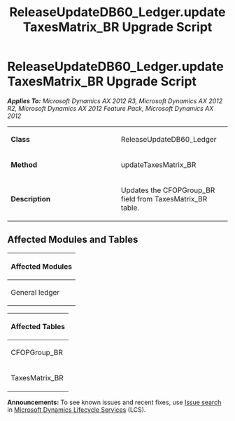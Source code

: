 ﻿---
title: ReleaseUpdateDB60_Ledger.updateTaxesMatrix_BR Upgrade Script
TOCTitle: ReleaseUpdateDB60_Ledger.updateTaxesMatrix_BR Upgrade Script
ms:assetid: d1df87a8-16ed-782f-1f98-b5f9202d38f1
ms:mtpsurl: https://msdn.microsoft.com/en-us/library/JJ686944(v=AX.60)
ms:contentKeyID: 49711393
ms.date: 05/18/2015
mtps_version: v=AX.60
---

# ReleaseUpdateDB60\_Ledger.updateTaxesMatrix\_BR Upgrade Script 


_**Applies To:** Microsoft Dynamics AX 2012 R3, Microsoft Dynamics AX 2012 R2, Microsoft Dynamics AX 2012 Feature Pack, Microsoft Dynamics AX 2012_

<table>
<colgroup>
<col style="width: 50%" />
<col style="width: 50%" />
</colgroup>
<tbody>
<tr class="odd">
<td><p><strong>Class</strong></p></td>
<td><p>ReleaseUpdateDB60_Ledger</p></td>
</tr>
<tr class="even">
<td><p><strong>Method</strong></p></td>
<td><p>updateTaxesMatrix_BR</p></td>
</tr>
<tr class="odd">
<td><p><strong>Description</strong></p></td>
<td><p>Updates the CFOPGroup_BR field from TaxesMatrix_BR table.</p></td>
</tr>
</tbody>
</table>


## Affected Modules and Tables

<table>
<colgroup>
<col style="width: 100%" />
</colgroup>
<thead>
<tr class="header">
<th><p>Affected Modules</p></th>
</tr>
</thead>
<tbody>
<tr class="odd">
<td><p>General ledger</p></td>
</tr>
</tbody>
</table>


<table>
<colgroup>
<col style="width: 100%" />
</colgroup>
<thead>
<tr class="header">
<th><p>Affected Tables</p></th>
</tr>
</thead>
<tbody>
<tr class="odd">
<td><p>CFOPGroup_BR</p></td>
</tr>
<tr class="even">
<td><p>TaxesMatrix_BR</p></td>
</tr>
</tbody>
</table>

  
**Announcements:** To see known issues and recent fixes, use [Issue search](http://go.microsoft.com/fwlink/?linkid=389258) in [Microsoft Dynamics Lifecycle Services](http://go.microsoft.com/fwlink/?linkid=306505) (LCS).

